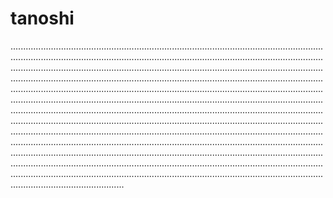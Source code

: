 # tanoshi
.........................................................................................................................................................................................................................................................................................................................................................................................................................................................................................................................................................................................................................................................................................................................................................................................................................................................................................................................................................................................................................................................................................................................................................................................................................................................................................................................................................................................................................................................................................................................................................................................................................................................................................................................